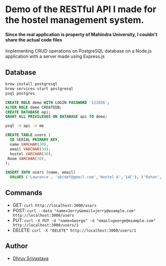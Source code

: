 # Demo of the RESTful API I made for the hostel management system. 

#### Since the real application is  property of Mahindra University, I couldn't share the actual code files

Implementing CRUD operations on PostgreSQL database on a Node.js application with a server made using Express.js



## Database

```bash
brew install postgresql
brew services start postgresql
psql postgres
```

```sql
CREATE ROLE demo WITH LOGIN PASSWORD '123456';
ALTER ROLE demo CREATEDB;
CREATE DATABASE api;
GRANT ALL PRIVILEGES ON DATABASE api TO demo;
```

```bash
psql -d api -U me
```

```sql
CREATE TABLE users (
  ID SERIAL PRIMARY KEY,
  name VARCHAR(30),
  email VARCHAR(30),
  hostel VARCHAR(30),
 Room VARCHAR(30),
);

INSERT INTO users (name, email)
  VALUES ('Lawrence', 'abcdef@gmail.com','Hostel A','14C'), ('Rohan', 'opqwe@gmail.com','Hostel B','12D'),('Tony', 'zxcvb@gmail.com','Hostel C','9A');
```



## Commands

- GET: `curl http://localhost:3000/users`
- POST: `curl --data "name=Jerry&email=jerry@example.com" http://localhost:3000/users`
- PUT: `curl -X PUT -d "name=George" -d "email=george@example.com" http://localhost:3000/users/1`
- DELETE: `curl -X "DELETE" http://localhost:3000/users/1`

## Author

- [Dhruv Srivastava](https://www.dhruvsri123.github.io)

